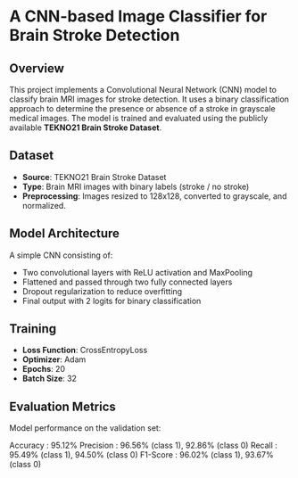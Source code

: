 # A CNN-based Image Classifier for Brain Stroke Detection

## Overview
This project implements a Convolutional Neural Network (CNN) model to classify brain MRI images for stroke detection. It uses a binary classification approach to determine the presence or absence of a stroke in grayscale medical images. The model is trained and evaluated using the publicly available **TEKNO21 Brain Stroke Dataset**.

## Dataset
- **Source**: TEKNO21 Brain Stroke Dataset
- **Type**: Brain MRI images with binary labels (stroke / no stroke)
- **Preprocessing**: Images resized to 128x128, converted to grayscale, and normalized.

## Model Architecture
A simple CNN consisting of:
- Two convolutional layers with ReLU activation and MaxPooling
- Flattened and passed through two fully connected layers
- Dropout regularization to reduce overfitting
- Final output with 2 logits for binary classification

## Training
- **Loss Function**: CrossEntropyLoss
- **Optimizer**: Adam
- **Epochs**: 20
- **Batch Size**: 32

## Evaluation Metrics
Model performance on the validation set:

Accuracy  : 95.12%
Precision : 96.56% (class 1), 92.86% (class 0)
Recall    : 95.49% (class 1), 94.50% (class 0)
F1-Score  : 96.02% (class 1), 93.67% (class 0)
